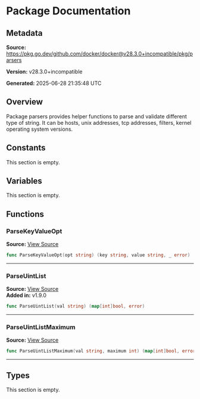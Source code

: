 # Package Documentation

## Metadata

**Source:** https://pkg.go.dev/github.com/docker/docker@v28.3.0+incompatible/pkg/parsers

**Version:** v28.3.0+incompatible

**Generated:** 2025-06-28 21:35:48 UTC

## Overview

Package parsers provides helper functions to parse and validate different type
of string. It can be hosts, unix addresses, tcp addresses, filters, kernel
operating system versions.


## Constants

This section is empty.

## Variables

This section is empty.

## Functions

### ParseKeyValueOpt

**Source:** [View Source](https://github.com/docker/docker/blob/v28.3.0/pkg/parsers/parsers.go#L16)  

```go
func ParseKeyValueOpt(opt string) (key string, value string, _ error)
```

---

### ParseUintList

**Source:** [View Source](https://github.com/docker/docker/blob/v28.3.0/pkg/parsers/parsers.go#L61)  
**Added in:** v1.9.0

```go
func ParseUintList(val string) (map[int]bool, error)
```

---

### ParseUintListMaximum

**Source:** [View Source](https://github.com/docker/docker/blob/v28.3.0/pkg/parsers/parsers.go#L41)  

```go
func ParseUintListMaximum(val string, maximum int) (map[int]bool, error)
```

---

## Types

This section is empty.


